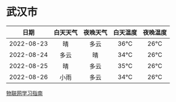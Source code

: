 # 武汉市
|日期|白天天气|夜晚天气|白天温度|夜晚温度|
|:--:|:--:|:--:|:--:|:--:|
|2022-08-23|晴|多云|36℃|26℃|
|2022-08-24|多云|晴|34℃|26℃|
|2022-08-25|晴|多云|35℃|26℃|
|2022-08-26|小雨|多云|34℃|26℃|
 
[物联网学习指南](http://doc.lziqi.top/IoT)
